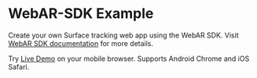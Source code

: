 # WebAR-SDK Example

Create your own Surface tracking web app using the WebAR SDK. Visit <a href="https://support.blippar.com/hc/en-us/categories/4407844755347-Blippar-WebAR-SDK-Documentation-" target="_blank">WebAR SDK documentation</a> for more details.

Try [Live Demo](https://webar-sdk.blippar.com/v1.0.5-Beta/example/index.html "WebAR-sdk Example Live Demo") on your mobile browser. Supports Android Chrome and iOS Safari.
